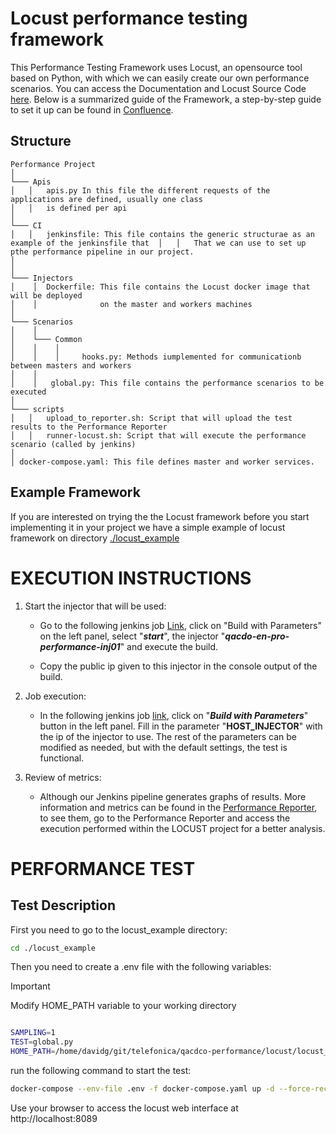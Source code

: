 # Locust performance testing framework

This Performance Testing Framework uses Locust, an opensource tool based on Python, with which we can easily create our own performance scenarios. You can access the Documentation and Locust Source Code [here](https://locust.io/). Below is a summarized guide of the Framework, a step-by-step guide to set it up can be found in [Confluence](https://confluence.tid.es/display/CTO/%5BQPM-Perf%5D+Performance+framework).

## Structure
````
Performance Project
│
└─── Apis
│   │   apis.py In this file the different requests of the applications are defined, usually one class 
│   │   is defined per api
│   
└─── CI
│   │   jenkinsfile: This file contains the generic structurae as an example of the jenkinsfile that  │   │   That we can use to set up pthe performance pipeline in our project.
│
│
└─── Injectors
│    │  Dockerfile: This file contains the Locust docker image that will be deployed 
│    │              on the master and workers machines
│
└─── Scenarios
│    │ 
│    └─── Common
│    │    │
│    │    │     hooks.py: Methods iumplemented for communicationb between masters and workers
│    │  
│    │   global.py: This file contains the performance scenarios to be executed
│
└─── scripts
│   │   upload_to_reporter.sh: Script that will upload the test results to the Performance Reporter
│   │   runner-locust.sh: Script that will execute the performance scenario (called by jenkins)
│ 
│ docker-compose.yaml: This file defines master and worker services.

````

## Example Framework

If you are interested on trying the the Locust framework before you start implementing it in your project we have a simple example of locust framework on directory [./locust_example](./locust_example)

# EXECUTION INSTRUCTIONS

1. Start the injector that will be used:
    * Go to the following jenkins job [Link](https://pro-dcip-qacdo-01.hi.inet/job/WT_INFRASTRUCTURE/job/WTI_DEVOPS_AWS_start_stop_instances), click on "Build with Parameters" on the left panel, select "***start***", the injector "***qacdo-en-pro-performance-inj01***" and execute the build.

    * Copy the public ip given to this injector in the console output of the build.

2. Job execution:
    * In the following jenkins job [link](https://pro-dcip-qacdo-01.hi.inet/job/WT_PERFORMANCE/job/locust_infra_test), click on "***Build with Parameters***" button in the left panel. Fill in the parameter "**HOST_INJECTOR**" with the ip of the injector to use. The rest of the parameters can be modified as needed, but with the default settings, the test is functional.

3. Review of metrics:
    * Although our Jenkins pipeline generates graphs of results. More information and metrics can be found in the [Performance Reporter](http://qacdco.hi.inet/pre-performance/reporter/projects), to see them, go to the Performance Reporter and access the execution performed within the LOCUST project for a better analysis.

# PERFORMANCE TEST
## Test Description

First you need to go to the locust_example directory:

```bash
cd ./locust_example

```

Then you need to create a .env file with the following variables:

> [!IMPORTANT]
> Modify HOME_PATH variable to your working directory

```bash

SAMPLING=1
TEST=global.py
HOME_PATH=/home/davidg/git/telefonica/qacdco-performance/locust/locust_example


```
run the following command to start the test:


```bash
docker-compose --env-file .env -f docker-compose.yaml up -d --force-recreate

```

Use your browser to access the locust web interface at http://localhost:8089
